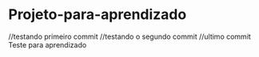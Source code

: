 # Projeto-para-aprendizado
//testando primeiro commit
//testando o segundo commit
//ultimo commit
Teste para aprendizado

